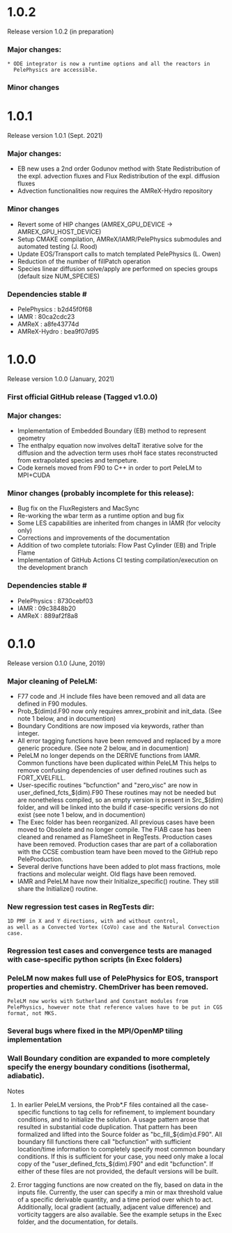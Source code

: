 # 1.0.2
Release version 1.0.2 (in preparation)
### Major changes:
    * ODE integrator is now a runtime options and all the reactors in 
      PelePhysics are accessible.

### Minor changes

# 1.0.1
Release version 1.0.1 (Sept. 2021)
### Major changes:
   * EB new uses a 2nd order Godunov method with State Redistribution of the
     expl. advection fluxes and Flux Redistribution of the expl. diffusion fluxes
   * Advection functionalities now requires the AMReX-Hydro repository

### Minor changes
   * Revert some of HIP changes (AMREX_GPU_DEVICE -> AMREX_GPU_HOST_DEVICE)
   * Setup CMAKE compilation, AMReX/IAMR/PelePhysics submodules and automated testing (J. Rood)
   * Update EOS/Transport calls to match templated PelePhysics (L. Owen)
   * Reduction of the number of fillPatch operation
   * Species linear diffusion solve/apply are performed on species groups (default size NUM_SPECIES)

### Dependencies stable \#
   * PelePhysics : b2d45f0f68
   * IAMR        : 80ca2cdc23
   * AMReX       : a8fe43774d
   * AMReX-Hydro : bea9f07d95

# 1.0.0
Release version 1.0.0 (January, 2021)
### First official GitHub release (Tagged v1.0.0)
### Major changes:
   * Implementation of Embedded Boundary (EB) method to represent geometry
   * The enthalpy equation now involves deltaT iterative solve for the diffusion
     and the advection term uses rhoH face states reconstructed from extrapolated
     species and tempeture.
   * Code kernels moved from F90 to C++ in order to port PeleLM to MPI+CUDA
   
### Minor changes (probably incomplete for this release):
   * Bug fix on the FluxRegisters and MacSync
   * Re-working the wbar term as a runtime option and bug fix
   * Some LES capabilities are inherited from changes in IAMR (for velocity only)
   * Corrections and improvements of the documentation
   * Addition of two complete tutorials: Flow Past Cylinder (EB) and Triple Flame
   * Implementation of GitHub Actions CI testing compilation/execution on the development branch

### Dependencies stable \#
   * PelePhysics : 8730cebf03
   * IAMR        : 09c3848b20
   * AMReX       : 889af2f8a8

# 0.1.0
Release version 0.1.0 (June, 2019)
### Major cleaning of PeleLM:
  * F77 code and .H include files have been removed and all data are defined in F90 modules.
  * Prob_$(dim)d.F90 now only requires amrex_probinit and init_data.
    (See note 1 below, and in documention)
  * Boundary Conditions are now imposed via keywords, rather than integer.
  * All error tagging functions have been removed and replaced by a more generic procedure.
    (See note 2 below, and in documention)
  * PeleLM no longer depends on the DERIVE functions from IAMR. Common functions have been duplicated within PeleLM
    This helps to remove confusing dependencies of user defined routines such as FORT_XVELFILL.
  * User-specific routines "bcfunction" and "zero_visc" are now in user_defined_fcts_$(dim).F90
    These routines may not be needed but are nonetheless compiled, so an empty version is present in
    Src_$(dim) folder, and will be linked into the build if case-specific versions do not exist
    (see note 1 below, and in documention)
  * The Exec folder has been reorganized. All previous cases have been moved to Obsolete and no longer compile.
    The FIAB case has been cleaned and renamed as FlameSheet in RegTests. Production cases have been removed.
    Production cases thar are part of a collaboration with the CCSE combustion team have been moved to the
    GitHub repo PeleProduction.
  * Several derive functions have been added to plot mass fractions, mole fractions and molecular weight. 
    Old flags have been removed.
  * IAMR and PeleLM have now their Initialize_specific() routine. They still share the Initialize() routine.

### New regression test cases in RegTests dir:
    1D PMF in X and Y directions, with and without control,
    as well as a Convected Vortex (CoVo) case and the Natural Convection case.

### Regression test cases and convergence tests are managed with case-specific python scripts (in Exec folders)

### PeleLM now makes full use of PelePhysics for EOS, transport properties and chemistry.  ChemDriver has been removed.
    PeleLM now works with Sutherland and Constant modules from PelePhysics, however note that reference values have to be put in CGS format, not MKS.

### Several bugs where fixed in the MPI/OpenMP tiling implementation

### Wall Boundary condition are expanded to more completely specify the energy boundary conditions (isothermal, adiabatic).

Notes
1. In earlier PeleLM versions, the Prob*.F files contained all the case-specific functions to tag cells for refinement, to implement boundary conditions,
   and to initialize the solution. A usage pattern arose that resulted in substantial code duplication. That pattern has been formalized and
   lifted into the Source folder as "bc_fill_${dim}d.F90".  All boundary fill functions there call "bcfunction" with sufficient location/time
   information to completely specify most common boundary conditions.  If this is sufficient for your case, you need only make a local copy of
   the "user_defined_fcts_$(dim).F90" and edit "bcfunction".  If either of these files are not provided, the default versions will be built.

2. Error tagging functions are now created on the fly, based on data in the inputs file.  Currently, the user can specify a min or max
   threshold value of a specific derivable quantity, and a time period over which to act.  Additionally, local gradient (actually, adjacent
   value difference) and vorticity taggers are also available.  See the example setups in the Exec folder, and the documentation, for details.

